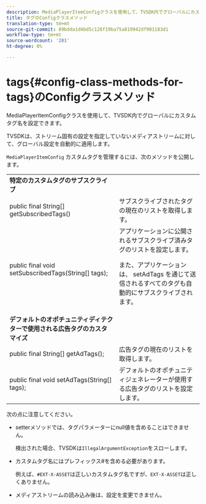 ```yaml
---
description: MediaPlayerItemConfigクラスを使用して、TVSDK内でグローバルにカスタムタグ名を設定できます。
title: タグのConfigクラスメソッド
translation-type: tm+mt
source-git-commit: 89bdda1d4bd5c126f19ba75a819942df901183d1
workflow-type: tm+mt
source-wordcount: '201'
ht-degree: 0%

---
```



# tags{#config-class-methods-for-tags}のConfigクラスメソッド

MediaPlayerItemConfigクラスを使用して、TVSDK内でグローバルにカスタムタグ名を設定できます。

TVSDKは、ストリーム固有の設定を指定していないメディアストリームに対して、グローバル設定を自動的に適用します。

`MediaPlayerItemConfig` カスタムタグを管理するには、次のメソッドを公開します。

<table id="table_B37A6C75270D47BC99258F2884AD6905"> 
 <tbody> 
  <tr> 
   <td colname="col1"> <b>特定のカスタムタグのサブスクライブ</b> </td> 
   <td colname="col2"> </td> 
  </tr> 
  <tr> 
   <td colname="col1"> <span class="codeph"> public final String[] getSubscribedTags()  </span> </td> 
   <td colname="col2"> サブスクライブされたタグの現在のリストを取得します。 </td> 
  </tr> 
  <tr> 
   <td colname="col1"> <span class="codeph"> public final void setSubscribedTags(String[] tags);  </span> </td> 
   <td colname="col2"> アプリケーションに公開されるサブスクライブ済みタグのリストを設定します。 <p>また、アプリケーションは、<span class="codeph"> setAdTags </span>を通じて送信されるすべてのタグも自動的にサブスクライブされます。 </p> </td> 
  </tr> 
  <tr> 
   <td colname="col1"> <b>デフォルトのオポチュニティディテクターで使用される広告タグのカスタマイズ</b> </td> 
   <td colname="col2"> </td> 
  </tr> 
  <tr> 
   <td colname="col1"> <span class="codeph"> public final String[] getAdTags();  </span> </td> 
   <td colname="col2"> 広告タグの現在のリストを取得します。 </td> 
  </tr> 
  <tr> 
   <td colname="col1"> <span class="codeph"> public final void setAdTags(String[] tags);  </span> </td> 
   <td colname="col2"> デフォルトのオポチュニティジェネレーターが使用する広告タグのリストを設定します。 </td> 
  </tr> 
 </tbody> 
</table>

次の点に注意してください。

* setterメソッドでは、タグパラメーターにnull値を含めることはできません。

   検出された場合、TVSDKは`IllegalArgumentException`をスローします。
* カスタムタグ名にはプレフィックス#を含める必要があります。

   例えば、`#EXT-X-ASSET`は正しいカスタムタグ名ですが、`EXT-X-ASSET`は正しくありません。
* メディアストリームの読み込み後は、設定を変更できません。

